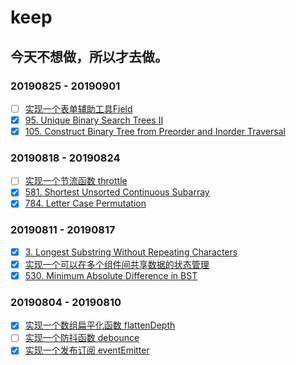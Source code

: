 # keep

## 今天不想做，所以才去做。

### 20190825 - 20190901

- [ ] [实现一个表单辅助工具Field](https://github.com/Tcdian/keep/issues/12)
- [x] [95. Unique Binary Search Trees II](https://github.com/Tcdian/keep/issues/13)
- [x] [105. Construct Binary Tree from Preorder and Inorder Traversal](https://github.com/Tcdian/keep/issues/14)

### 20190818 - 20190824

- [ ] [实现一个节流函数 throttle](https://github.com/Tcdian/keep/issues/9)
- [x] [581. Shortest Unsorted Continuous Subarray](https://github.com/Tcdian/keep/issues/10)
- [x] [784. Letter Case Permutation](https://github.com/Tcdian/keep/issues/11)

### 20190811 - 20190817

- [x] [3. Longest Substring Without Repeating Characters](https://github.com/Tcdian/keep/issues/5)
- [x] [实现一个可以在多个组件间共享数据的状态管理](https://github.com/Tcdian/keep/issues/6)
- [x] [530. Minimum Absolute Difference in BST](https://github.com/Tcdian/keep/issues/7)

### 20190804 - 20190810

- [x] [实现一个数组扁平化函数 flattenDepth](https://github.com/Tcdian/keep/issues/1)
- [ ] [实现一个防抖函数 debounce](https://github.com/Tcdian/keep/issues/3)
- [x] [实现一个发布订阅 eventEmitter](https://github.com/Tcdian/keep/issues/4)
